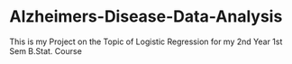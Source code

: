 # Alzheimers-Disease-Data-Analysis
This is my Project on the Topic of Logistic Regression for my 2nd Year 1st Sem B.Stat. Course
